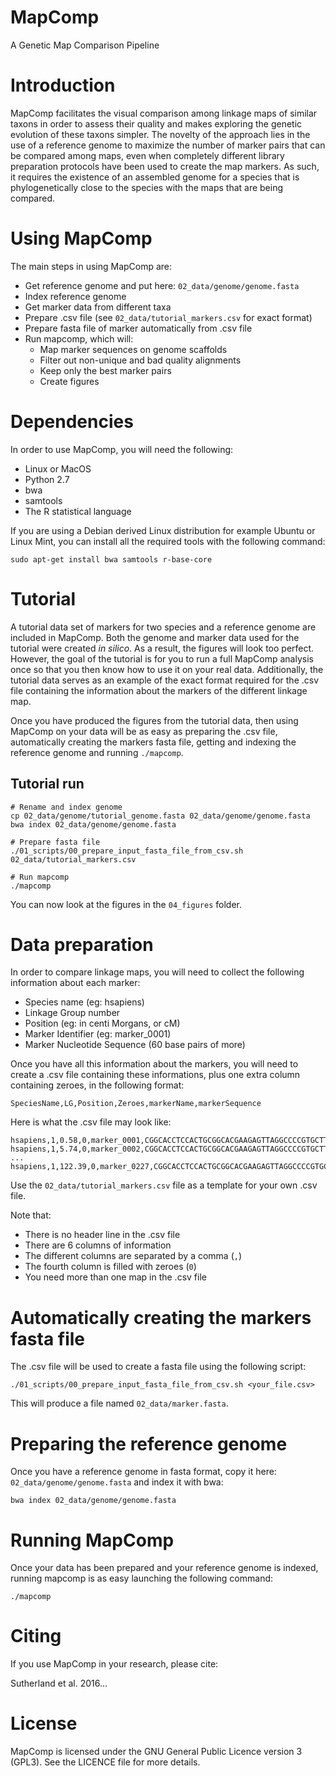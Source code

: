 # MapComp

A Genetic Map Comparison Pipeline

# Introduction

MapComp facilitates the visual comparison among linkage maps of similar taxons
in order to assess their quality and makes exploring the genetic evolution of
these taxons simpler. The novelty of the approach lies in the use of a
reference genome to maximize the number of marker pairs that can be compared
among maps, even when completely different library preparation protocols have
been used to create the map markers. As such, it requires the existence of an
assembled genome for a species that is phylogenetically close to the species
with the maps that are being compared.

# Using MapComp

The main steps in using MapComp are:

- Get reference genome and put here: `02_data/genome/genome.fasta`
- Index reference genome
- Get marker data from different taxa
- Prepare .csv file (see `02_data/tutorial_markers.csv` for exact format)
- Prepare fasta file of marker automatically from .csv file
- Run mapcomp, which will:
  - Map marker sequences on genome scaffolds
  - Filter out non-unique and bad quality alignments
  - Keep only the best marker pairs
  - Create figures

# Dependencies

In order to use MapComp, you will need the following:

- Linux or MacOS
- Python 2.7
- bwa
- samtools
- The R statistical language

If you are using a Debian derived Linux distribution for example Ubuntu or
Linux Mint, you can install all the required tools with the following command:

```
sudo apt-get install bwa samtools r-base-core
```

# Tutorial

A tutorial data set of markers for two species and a reference genome are
included in MapComp. Both the genome and marker data used for the tutorial were
created *in silico*. As a result, the figures will look too perfect. However,
the goal of the tutorial is for you to run a full MapComp analysis once so that
you then know how to use it on your real data. Additionally, the tutorial data
serves as an example of the exact format required for the .csv file containing
the information about the markers of the different linkage map.

Once you have produced the figures from the tutorial data, then using MapComp
on your data will be as easy as preparing the .csv file, automatically creating
the markers fasta file, getting and indexing the reference genome and running
`./mapcomp`.

## Tutorial run

```
# Rename and index genome
cp 02_data/genome/tutorial_genome.fasta 02_data/genome/genome.fasta
bwa index 02_data/genome/genome.fasta

# Prepare fasta file
./01_scripts/00_prepare_input_fasta_file_from_csv.sh 02_data/tutorial_markers.csv

# Run mapcomp
./mapcomp
```

You can now look at the figures in the `04_figures` folder.

# Data preparation

In order to compare linkage maps, you will need to collect the following
information about each marker:

- Species name (eg: hsapiens)
- Linkage Group number
- Position (eg: in centi Morgans, or cM)
- Marker Identifier (eg: marker_0001)
- Marker Nucleotide Sequence (60 base pairs of more)

Once you have all this information about the markers, you will need to create a
.csv file containing these informations, plus one extra column containing
zeroes, in the following format:

```
SpeciesName,LG,Position,Zeroes,markerName,markerSequence
```

Here is what the .csv file may look like:

```
hsapiens,1,0.58,0,marker_0001,CGGCACCTCCACTGCGGCACGAAGAGTTAGGCCCCGTGCTTTGCGG
hsapiens,1,5.74,0,marker_0002,CGGCACCTCCACTGCGGCACGAAGAGTTAGGCCCCGTGCTTTGCGG
...
hsapiens,1,122.39,0,marker_0227,CGGCACCTCCACTGCGGCACGAAGAGTTAGGCCCCGTGCTTTGCGG
```

Use the `02_data/tutorial_markers.csv` file as a template for your own .csv
file.

Note that:

- There is no header line in the .csv file
- There are 6 columns of information
- The different columns are separated by a comma (`,`)
- The fourth column is filled with zeroes (`0`)
- You need more than one map in the .csv file

# Automatically creating the markers fasta file

The .csv file will be used to create a fasta file using the following script:

```
./01_scripts/00_prepare_input_fasta_file_from_csv.sh <your_file.csv>
```

This will produce a file named `02_data/marker.fasta`.

# Preparing the reference genome

Once you have a reference genome in fasta format, copy it here:
`02_data/genome/genome.fasta` and index it with bwa:

```
bwa index 02_data/genome/genome.fasta
```

# Running MapComp

Once your data has been prepared and your reference genome is indexed, running
mapcomp is as easy launching the following command:

```
./mapcomp
```

# Citing
If you use MapComp in your research, please cite:

Sutherland et al. 2016...

# License

MapComp is licensed under the GNU General Public Licence version 3 (GPL3). See
the LICENCE file for more details.
